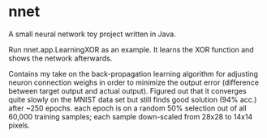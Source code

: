 # nnet
A small neural network toy project written in Java.

Run nnet.app.LearningXOR as an example. It learns the XOR function and shows the network afterwards.

Contains my take on the back-propagation learning algorithm for adjusting neuron connection weighs in order to minimize the output error (difference between target output and actual output). Figured out that it converges quite slowly on the MNIST data set but still finds good solution (94% acc.) after ~250 epochs. each epoch is on a random 50% selection out of all 60,000 training samples; each sample down-scaled from 28x28 to 14x14 pixels.
